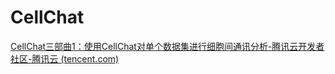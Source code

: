 # CellChat

[CellChat三部曲1：使用CellChat对单个数据集进行细胞间通讯分析-腾讯云开发者社区-腾讯云 (tencent.com)](https://cloud.tencent.com/developer/article/1865540)